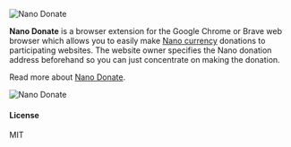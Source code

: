 ![Nano Donate](https://nanocharts.info/images/nano-donate/logo.png "Nano Donate")

**Nano Donate** is a browser extension for the Google Chrome or Brave web browser which allows you to easily make [Nano currency](https://nano.org) donations to participating websites. The website owner specifies the Nano donation address beforehand so you can just concentrate on making the donation.

Read more about [Nano Donate](https://nanocharts.info/nano-donate.html).

![Nano Donate](https://nanocharts.info/images/nano-donate/nano-donate-screenshot.png "Nano Donate in action")

#### License

MIT